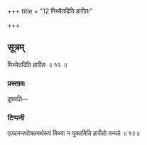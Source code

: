 +++
title = "12 मिथ्यैतदिति हारीतः"

+++
## सूत्रम्
मिथ्येतदिति हारीतः ॥ १२ ॥  
### प्रस्तावः
दूषयति—  
### टिप्पनी
एतदनन्तरोक्तमर्थरूपं मिथ्या न युक्तमिति हारीतो मन्यते ॥ १२॥  
